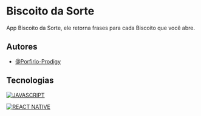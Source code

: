 # Biscoito da Sorte

App Biscoito da Sorte, ele retorna frases para cada Biscoito que você abre.
## Autores

- [@Porfirio-Prodigy](https://github.com/Porfirio-Prodigy)


## Tecnologias

[![JAVASCRIPT](https://img.shields.io/badge/Study%20Project-JAVASCRIPT-yellow)](https://github.com/topics/javascript)

[![REACT NATIVE](https://img.shields.io/badge/Study%20Project-REACT%20NATIVE-%2361DAFB)](https://github.com/facebook/react-native)
